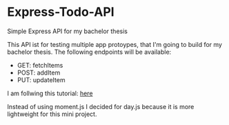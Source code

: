 # Express-Todo-API

Simple Express API for my bachelor thesis

This API ist for testing multiple app protoypes, that I'm going to build for my bachelor thesis. The following endpoints will be available: 

- GET: fetchItems
- POST: addItem
- PUT: updateItem

I am follwing this tutorial: [here](https://www.codementor.io/@olawalealadeusi896/building-simple-api-with-es6-krn8xx3k6)

Instead of using moment.js I decided for day.js because it is more lightweight for this mini project.